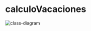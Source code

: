 # calculoVacaciones
![class-diagram](https://user-images.githubusercontent.com/26491137/184459063-2672750d-f92a-4be2-a630-11a03f7f217b.png)
